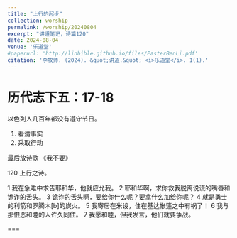 ```yaml
---
title: "上行的起步"
collection: worship
permalink: /worship/20240804
excerpt: "讲道笔记，诗篇120"
date: 2024-08-04
venue: '乐道堂'
#paperurl: 'http://linbible.github.io/files/PasterBenLi.pdf'
citation: '李牧师. (2024). &quot;讲道.&quot; <i>乐道堂</i>. 1(1).'
---
```


# 历代志下五：17-18
以色列人几百年都没有遵守节日。

1. 看清事实
2. 采取行动

最后放诗歌 《我不要》

120 上行之诗。

1 我在急难中求告耶和华，他就应允我。
2 耶和华啊，求你救我脱离说谎的嘴唇和诡诈的舌头。
3 诡诈的舌头啊，要给你什么呢？要拿什么加给你呢？
4 就是勇士的利箭和罗腾木[b]的炭火。
5 我寄居在米设，住在基达帐篷之中有祸了！
6 我与那恨恶和睦的人许久同住。
7 我愿和睦，但我发言，他们就要争战。

===